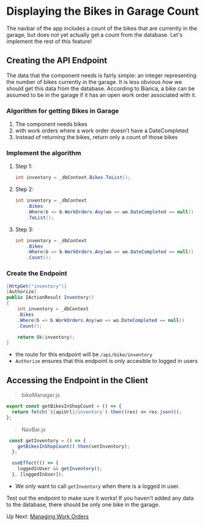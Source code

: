 # Displaying the Bikes in Garage Count
The navbar of the app includes a count of the bikes that are currently in the garage, but does not yet actually get a count from the database. Let's implement the rest of this feature!

## Creating the API Endpoint
The data that the component needs is fairly simple: an integer representing the number of bikes currently in the garage. It is less obvious _how_ we should get this data from the database. According to Bianca, a bike can be assumed to be in the garage if it has an open work order associated with it. 

### Algorithm for getting Bikes in Garage
1. The component needs bikes
1. with work orders where a work order doesn't have a DateCompleted
1. Instead of returning the bikes, return only a count of those bikes

### Implement the algorithm
1. Step 1:
    ``` csharp
    int inventory = _dbContext.Bikes.ToList();
    ```
1. Step 2: 
    ``` csharp
    int inventory = _dbContext
        .Bikes
        .Where(b => b.WorkOrders.Any(wo => wo.DateCompleted == null))
        .ToList();
    ```
1. Step 3:
    ``` csharp
    int inventory = _dbContext
        .Bikes
        .Where(b => b.WorkOrders.Any(wo => wo.DateCompleted == null))
        .Count();
    ```
### Create the Endpoint
``` csharp
[HttpGet("inventory")]
[Authorize]
public IActionResult Inventory()
{
    int inventory = _dbContext
    .Bikes
    .Where(b => b.WorkOrders.Any(wo => wo.DateCompleted == null))
    .Count();

    return Ok(inventory);
}
```
- the route for this endpoint will be `/api/bike/inventory`
- `Authorize` ensures that this endpoint is only accesible to logged in users

## Accessing the Endpoint in the Client
> bikeManager.js
``` javascript
export const getBikesInShopCount = () => {
  return fetch(`${apiUrl}/inventory`).then((res) => res.json());
};
```
>NavBar.js
``` javascript
 const getInventory = () => {
    getBikesInShopCount().then(setInventory);
  };

  useEffect(() => {
    loggedInUser && getInventory();
  }, [loggedInUser]);
```
- We only want to call `getInventory` when there is a logged in user.

Test out the endpoint to make sure it works! If you haven't added any data to the database, there should be only one bike in the garage.

Up Next: [Managing Work Orders](./biancas-work-orders.md)